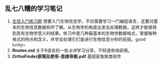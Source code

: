 乱七八糟的学习笔记
---

1. [生信入门练习题](https://github.com/YoungSir97/Notes/tree/main/%E7%94%9F%E4%BF%A1%E5%85%A5%E9%97%A8%E7%BB%83%E4%B9%A0%E9%A2%98)
想要入门生物信息学，不仅需要学习一门编程语言，还要对基本的生物信息数据有所了解。从生物学的角度出发去处理数据，这样才能够得到具有生物学意义的结果。练习中是几种最基本的生物学数据格式，掌握每种格式的特点和含义，并学会处理它们是进行生物信息分析的前提。good lucky~
2. **Rnotes.md** 关于R语言的一些*业余*学习分享，不知道有啥卵用。
3. **OrthoFinder原理及使用-思维导图.pdf**  基因家族聚类软件
